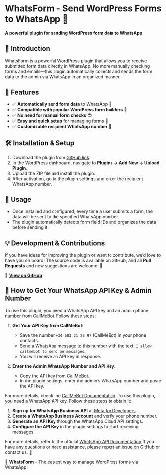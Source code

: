 # WhatsForm - Send WordPress Forms to WhatsApp 🚀

**A powerful plugin for sending WordPress form data to WhatsApp**

## 📌 Introduction
WhatsForm is a powerful WordPress plugin that allows you to receive submitted form data directly in WhatsApp. No more manually checking forms and emails—this plugin automatically collects and sends the form data to the admin via WhatsApp in an organized manner.

## 🎯 Features
- ✅ **Automatically send form data** to WhatsApp 📩
- ✅ **Compatible with popular WordPress form builders** 📄
- ✅ **No need for manual form checks** 😎
- ✅ **Easy and quick setup** for managing forms 🔧
- ✅ **Customizable recipient WhatsApp number** 📲

## 🛠 Installation & Setup
1. Download the plugin from [GitHub link](https://github.com/Asajadafsar/WhatsForm---WordPress-to-WhatsApp-Forms).
2. In the WordPress dashboard, navigate to **Plugins → Add New → Upload Plugin**.
3. Upload the ZIP file and install the plugin.
4. After activation, go to the plugin settings and enter the recipient WhatsApp number.

## 📝 Usage
- Once installed and configured, every time a user submits a form, the data will be sent to the specified WhatsApp number.
- The plugin automatically detects form field IDs and organizes the data before sending it.

## 💡 Development & Contributions
If you have ideas for improving the plugin or want to contribute, we’d love to have you on board! The source code is available on GitHub, and all **Pull Requests** and new suggestions are welcome. 🙌

🔗 **[View on GitHub](#)**

## 🔑 How to Get Your WhatsApp API Key & Admin Number
To use this plugin, you need a WhatsApp API key and an admin phone number from CallMeBot. Follow these steps:

1. **Get Your API Key from CallMeBot:**
   - Save the number `+34 603 21 25 97` (CallMeBot) in your phone contacts.
   - Send a WhatsApp message to this number with the text: `I allow callmebot to send me messages`.
   - You will receive an API key in response.

2. **Enter the Admin WhatsApp Number and API Key:**
   - Copy the API key from CallMeBot.
   - In the plugin settings, enter the admin’s WhatsApp number and paste the API key.

For more details, check the [CallMeBot Documentation](https://www.callmebot.com/).
To use this plugin, you need a WhatsApp API key. Follow these steps to obtain it:

1. **Sign up for WhatsApp Business API** at [Meta for Developers](https://developers.facebook.com/).
2. **Create a WhatsApp Business Account** and verify your phone number.
3. **Generate an API Key** through the WhatsApp Cloud API settings.
4. **Configure the API Key** in the plugin settings to start receiving messages.

For more details, refer to the official [WhatsApp API Documentation](https://developers.facebook.com/docs/whatsapp).If you have any questions or need assistance, please report an issue on GitHub or contact us. 🎯

🚀 **WhatsForm** - The easiest way to manage WordPress forms via WhatsApp!

